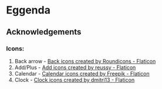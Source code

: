 # Eggenda

## Acknowledgements
### Icons:
  1. Back arrow - <a href="https://www.flaticon.com/free-icons/back" title="back icons">Back icons created by Roundicons - Flaticon</a>
  2. Add/Plus - <a href="https://www.flaticon.com/free-icons/add" title="add icons">Add icons created by reussy - Flaticon</a>
  3. Calendar - <a href="https://www.flaticon.com/free-icons/calendar" title="calendar icons">Calendar icons created by Freepik - Flaticon</a>
  4. Clock - <a href="https://www.flaticon.com/free-icons/clock" title="clock icons">Clock icons created by dmitri13 - Flaticon</a>
